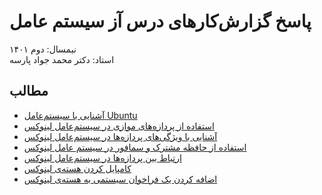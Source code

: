 # پاسخ گزارش‌کار‌های درس آز سیستم عامل
نیمسال: دوم ۱۴۰۱  
استاد:‌ دکتر محمد جواد پارسه

## مطالب

* [آشنایی با سیستم‌عامل Ubuntu](<0 - Installing and Working with Ubuntu>)
* [استفاده از پردازه‌های موازی در سیستم‌عامل لینوکس](<1 - Parent and Child Processes>)
* [آشنایی با ویژگی‌های پردازه‌ها در سیستم‌عامل لینوکس](<2 - Processes Info>)
* [استفاده از حافظه مشترک و سمافور در سیستم عامل لینوکس](<3 - Shared Memory>)
* [ارتباط بین پردازه‌ها در سیستم‌عامل لینوکس](<4 - Piping>)
* [کامپایل کردن هسته‌ی لینوکس](<5 - Compiling Da Kernel>)
* [اضافه کردن یک فراخوان سیستمی به هسته‌ی لینوکس](<6 - Adding a Syscall to Da Kernel>)

